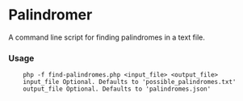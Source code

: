 # Palindromer

A command line script for finding palindromes in a text file.

### Usage

		php -f find-palindromes.php <input_file> <output_file>
		input_file Optional. Defaults to 'possible_palindromes.txt'
		output_file Optional. Defaults to 'palindromes.json'